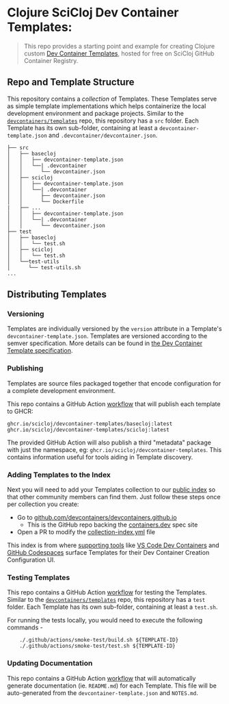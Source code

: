# Clojure SciCloj Dev Container Templates:

> This repo provides a starting point and example for creating Clojure custom [Dev Container Templates](https://containers.dev/implementors/templates), hosted for free on SciCloj GitHub Container Registry. 


## Repo and Template Structure

This repository contains a _collection_ of Templates. These Templates serve as simple template implementations which helps containerize the local development environment and package projects. Similar to the [`devcontainers/templates`](https://github.com/devcontainers/templates) repo, this repository has a `src` folder.  Each Template has its own sub-folder, containing at least a `devcontainer-template.json` and `.devcontainer/devcontainer.json`. 

```
├── src
│   ├── basecloj
│   │   ├── devcontainer-template.json
│   │   └──| .devcontainer
│   │      └── devcontainer.json
│   ├── scicloj
│   │   ├── devcontainer-template.json
│   │   └──| .devcontainer
│   │      ├── devcontainer.json
│   │      └── Dockerfile
|   ├── ...
│   │   ├── devcontainer-template.json
│   │   └──| .devcontainer
│   │      └── devcontainer.json
├── test
│   ├── basecloj
│   │   └── test.sh
│   ├── scicloj
│   │   └── test.sh
│   └──test-utils
│      └── test-utils.sh
...
```

## Distributing Templates

### Versioning

Templates are individually versioned by the `version` attribute in a Template's `devcontainer-template.json`. Templates are versioned according to the semver specification. More details can be found in [the Dev Container Template specification](https://containers.dev/implementors/templates-distribution/#versioning).

### Publishing

Templates are source files packaged together that encode configuration for a complete development environment.

This repo contains a GitHub Action [workflow](.github/workflows/release.yaml) that will publish each template to GHCR:

```
ghcr.io/scicloj/devcontainer-templates/basecloj:latest
ghcr.io/scicloj/devcontainer-templates/scicloj:latest
```

The provided GitHub Action will also publish a third "metadata" package with just the namespace, eg: `ghcr.io/scicloj/devcontainer-templates`. This contains information useful for tools aiding in Template discovery.

### Adding Templates to the Index

Next you will need to add your Templates collection to our [public index](https://containers.dev/templates) so that other community members can find them. Just follow these steps once per collection you create:

* Go to [github.com/devcontainers/devcontainers.github.io](https://github.com/devcontainers/devcontainers.github.io)
     * This is the GitHub repo backing the [containers.dev](https://containers.dev/) spec site
* Open a PR to modify the [collection-index.yml](https://github.com/devcontainers/devcontainers.github.io/blob/gh-pages/_data/collection-index.yml) file

This index is from where [supporting tools](https://containers.dev/supporting) like [VS Code Dev Containers](https://marketplace.visualstudio.com/items?itemName=ms-vscode-remote.remote-containers) and [GitHub Codespaces](https://github.com/templates/codespaces) surface Templates for their Dev Container Creation Configuration UI.

### Testing Templates

This repo contains a GitHub Action [workflow](.github/workflows/test-pr.yaml) for testing the Templates. Similar to the [`devcontainers/templates`](https://github.com/devcontainers/templates) repo, this repository has a `test` folder.  Each Template has its own sub-folder, containing at least a `test.sh`.

For running the tests locally, you would need to execute the following commands -

```
    ./.github/actions/smoke-test/build.sh ${TEMPLATE-ID} 
    ./.github/actions/smoke-test/test.sh ${TEMPLATE-ID} 
```

### Updating Documentation

This repo contains a GitHub Action [workflow](.github/workflows/release.yaml) that will automatically generate documentation (ie. `README.md`) for each Template. This file will be auto-generated from the `devcontainer-template.json` and `NOTES.md`.
